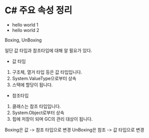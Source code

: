 # C# 주요 속성 정리

* hello world 1
* hello world 2

Boxing, UnBoxing

일단 값 타입과 참조타입에 대해 알 필요가 있다.
- 값 타임
1. 구조체, 열거 타입 등은 값 타입입니다.
2. System.ValueType으로부터 상속
3. 스택에 할당이 됩니다.

- 참조타입
1. 클래스는 참조 타입입니다.
2. System.Object로부터 상속
3. 힙에 저장이 되며 GC의 관리 대상이 됩니다.

Boxing은 값 -> 참조 타입으로 변경
UnBoxing은 참조 -> 값 타입으로 변경